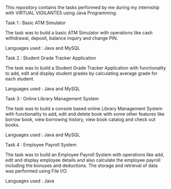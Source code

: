 This repository contains the tasks performed by me during my internship with VIRTUAL VIGILANTES using Java Programming.


Task 1 : Basic ATM Simulator 

The task was to build a basic ATM Simulator with operations like cash withdrawal, deposit, balance inquiry and change PIN.

Languages used : Java and MySQL



Task 2 : Student Grade Tracker Application

The task was to build a Student Grade Tracker Application with functionality to add, edit and display student grades by calculating average grade for each student.

Languages used : Java and MySQL



Task 3 : Online Library Management System

The task was to build a console based online Library Management System with functionality to add, edit and delete book with some other features like borrow book, view borrowing history, view book catalog and check out books.

Languages used : Java and MySQL



Task 4 : Employee Payroll System

The task was to build an Employee Payroll System with operations like add, edit and display employee details and also calculate the employee payroll including the bonuses and deductions. The storage and retrieval of data was performed using File I/O.

Languages used : Java
